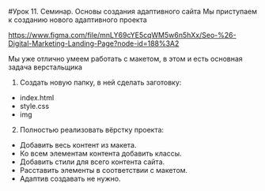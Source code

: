 #Урок 11. Семинар. Основы создания адаптивного сайта
Мы приступаем к созданию нового адаптивного проекта

https://www.figma.com/file/mnLY69cYE5cqWM5w6n5hXx/Seo-%26-Digital-Marketing-Landing-Page?node-id=188%3A2

Мы уже отлично умеем работать с макетом, в этом и есть основная задача верстальщика

1. Создать новую папку, в ней сделать заготовку:
* index.html
* style.css
* img

2. Полностью реализовать вёрстку проекта:
* Добавить весь контент из макета.
* Ко всем элементам контента добавить классы.
* Добавить стили для всего контента сайта.
* Расставить элементы в соответствии с макетом.
* Адаптив создавать не нужно.
